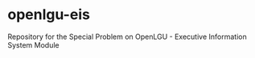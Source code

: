 openlgu-eis
===========

Repository for the Special Problem on OpenLGU - Executive Information System Module
